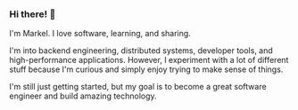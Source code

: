 ### Hi there! 👋

I'm Markel. I love software, learning, and sharing.

I'm into backend engineering, distributed systems, developer tools, and high-performance applications. However, I experiment with a lot of different stuff because I'm curious and simply enjoy trying to make sense of things.

I'm still just getting started, but my goal is to become a great software engineer and build amazing technology.
